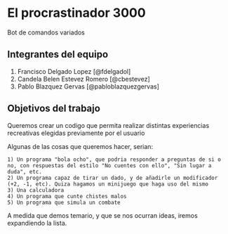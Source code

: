 # El procrastinador 3000

Bot de comandos variados

## Integrantes del equipo

1. Francisco Delgado Lopez [@fdelgadol]
2. Candela Belen Estevez Romero [@cbestevez]
3. Pablo Blazquez Gervas [@pabloblazquezgervas]

## Objetivos del trabajo

Queremos crear un codigo que permita realizar distintas experiencias recreativas elegidas previamente por el usuario

Algunas de las cosas que queremos hacer, serian:

	1) Un programa "bola ocho", que podria responder a preguntas de si o no, con respuestas del estilo "No cuentes con ello", "Sin lugar a duda", etc.
	2) Un programa capaz de tirar un dado, y de añadirle un modificador (+2, -1, etc). Quiza hagamos un minijuego que haga uso del mismo
	3) Una calculadora
	4) Un programa que cunte chistes malos
	5) Un programa que simula un combate

A medida que demos temario, y que se nos ocurran ideas, iremos expandiendo la lista.
